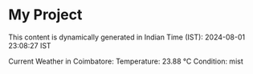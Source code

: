 # My Project

This content is dynamically generated in Indian Time (IST): 2024-08-01 23:08:27 IST


Current Weather in Coimbatore:
Temperature: 23.88 °C
Condition: mist
